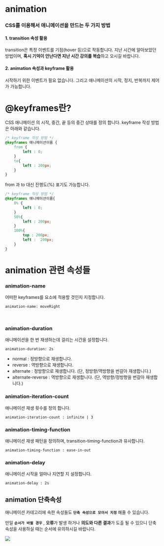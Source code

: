 # animation

### CSS를 이용해서 애니메이션을 만드는 두 가지 방법

#### 1. transition 속성 활용

transition은 특정 이벤트를 기점(hover 등)으로 작동합니다.
지난 시간에 알아보았던 방법이며, **혹시 기억이 안난다면 지난 시간 강의를 복습**하고 오시길 바랍니다.

#### 2. animation 속성과 keyframe 활용

시작하기 위한 이벤트가 필요 없습니다.
그리고 애니메이션의 시작, 정지, 반복까지 제어가 가능합니다.

# @keyframes란?
CSS 애니메이션 의 시작, 중간, 끝 등의 중간 상태를 정의 합니다.
keyframe 작성 방법은 아래와 같습니다.
```css
/* keyframe 작성 방법 */
@keyframes 애니메이션이름 {
	from {
		left : 0;
	}
	to{
		left : 200px;
	}
}
```
from 과 to 대신 진행도(%) 표기도 가능합니다.
```css
/* keyframe 작성 방법 */
@keyframes 애니메이션이름{
	0% {
		left : 0;
	}
	50%{
		left : 200px;
	}
	100%{
		top : 200px;
		left :  200px;
	}
}
```

# animation 관련 속성들

### animation-name
어떠한 keyframes를 요소에 적용할 것인지 지정합니다.
```
animation-name: moveRight
```

​
### animation-duration
애니메이션을 한 번 재생하는데 걸리는 시간을 설정합니다.
```
animation-duration: 2s
```

- normal : 정방향으로 재생합니다.
- reverse : 역방향으로 재생합니다.
- alternate : 정방향으로 재생합니다. (단, 정방향/역방향을 번갈아 재생합니다.)
- alternate-reverse : 역방향으로 재생합니다. (단, 역방향/정방향을 번갈아 재생합니다.)

### animation-iteration-count

애니메이션 재생 횟수를 정의 합니다.
```
animation-iteration-count : infinite | 3
```

### animation-timing-function

애니메이션 재생 패턴을 정의하며, transition-timing-function과 유사합니다.
```
animation-timing-function : ease-in-out
```
###  animation-delay

애니메이션 시작을 얼마나 지연할 지 설정합니다.
```
animation-delay : 2s
```

## animation 단축속성

애니메이션 카테고리에 속한 속성들도 **`단축 속성으로 모아서 지정`** 해줄 수 있습니다.

만일 **`순서가 바뀔 경우`** , **오류**가 발생 하거나 **의도와 다른 결과**가 도출 될 수 있으니 단축 속성을 사용하실 때는 순서에 유의하시길 바랍니다.

<img src="./img/animation.png
">